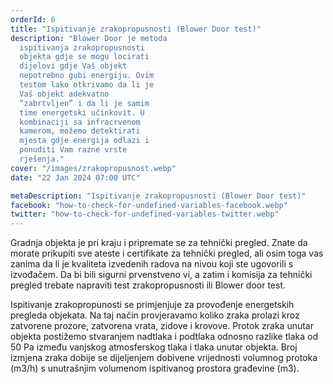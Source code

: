 ```yaml
---
orderId: 6
title: "Ispitivanje zrakopropusnosti (Blower Door test)"
description: "Blower Door je metoda
  ispitivanja zrakopropusnosti
  objekta gdje se mogu locirati
  dijelovi gdje Vaš objekt
  nepotrebno gubi energiju. Ovim
  testom lako otkrivamo da li je
  Vaš objekt adekvatno
  “zabrtvljen” i da li je samim
  time energetski učinkovit. U
  kombinaciji sa infracrvenom
  kamerom, možemo detektirati
  mjesta gdje energija odlazi i
  ponuditi Vam razne vrste
  rješenja."
cover: "/images/zrakopropusnost.webp"
date: "22 Jan 2024 07:00 UTC"

metaDescription: "Ispitivanje zrakopropusnosti (Blower Door test)"
facebook: "how-to-check-for-undefined-variables-facebook.webp"
twitter: "how-to-check-for-undefined-variables-twitter.webp"
---
```


<p
   class="text-4 line-height-9 appear-animation"
   data-appear-animation="fadeIn"
   data-appear-animation-delay="100"
   >
   Gradnja objekta je pri kraju i pripremate se za tehnički
   pregled. Znate da morate prikupiti sve ateste i certifikate za
   tehnički pregled, ali osim toga vas zanima da li je kvaliteta
   izvedenih radova na nivou koji ste ugovorili s izvođačem. Da bi
   bili sigurni prvenstveno vi, a zatim i komisija za tehnički
   pregled trebate napraviti test zrakopropusnosti ili Blower door
   test.
</p>
<p
   class="m-0 p-0 appear-animation"
   data-appear-animation="fadeIn"
   data-appear-animation-delay="300"
   >
   Ispitivanje zrakopropunosti se primjenjuje za provođenje
   energetskih pregleda objekata. Na taj način provjeravamo koliko
   zraka prolazi kroz zatvorene prozore, zatvorena vrata, zidove i
   krovove. Protok zraka unutar objekta postižemo stvaranjem
   nadtlaka i podtlaka odnosno razlike tlaka od 50 Pa između
   vanjskog atmosferskog tlaka i tlaka unutar objekta. Broj izmjena
   zraka dobije se dijeljenjem dobivene vrijednosti volumnog
   protoka (m3/h) s unutrašnjim volumenom ispitivanog prostora
   građevine (m3).
</p>
